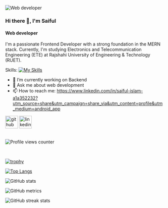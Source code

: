![Web developer](https://scontent.fdac146-1.fna.fbcdn.net/v/t39.30808-1/379930188_1478329786335386_2368471819784118199_n.jpg?stp=c0.0.200.200a_cp6_dst-jpg_p200x200&_nc_cat=111&ccb=1-7&_nc_sid=5f2048&_nc_eui2=AeEKOjFaZ5oC-HfJza9U2L_LjN-YT6dvGmmM35hPp28aaXHQek2qivNCqVI1cn7APWBWPjQpQVuWBmx2Mq10kWW5&_nc_ohc=BDGkR1isx5cQ7kNvgFVr1Oi&_nc_ht=scontent.fdac146-1.fna&oh=00_AYB7as70E4Z1_wNlpeBCYov5lubbIaRG1hOlNPhypLP5LQ&oe=665826DB)

### Hi there 👋, I'm Saiful
#### Web developer


I'm a passionate Frontend Developer with a strong foundation in the MERN stack. Currently, I'm studying Electronics and Telecommunication Engineering (ETE) at Rajshahi University of Engineering & Technology (RUET).



Skills: [![My Skills](https://skillicons.dev/icons?i=nodejs,react,js,html,css,bootstrap,tailwind)](https://skillicons.dev)

- 🔭 I’m currently working on Backend 
- 💬 Ask me about web development 
- 📫 How to reach me: https://www.linkedin.com/in/saiful-islam-a1a352232?utm_source=share&utm_campaign=share_via&utm_content=profile&utm_medium=android_app 


[<img src='https://cdn.jsdelivr.net/npm/simple-icons@3.0.1/icons/github.svg' alt='github' height='40'>](https://github.com/saifulislam735)  [<img src='https://cdn.jsdelivr.net/npm/simple-icons@3.0.1/icons/linkedin.svg' alt='linkedin' height='40'>](https://www.linkedin.com/in/https://www.linkedin.com/in/saiful-islam-a1a352232?utm_source=share&utm_campaign=share_via&utm_content=profile&utm_medium=android_app/)  
<br/>  

![Profile views counter](https://komarev.com/ghpvc/?username=saifulislam735&&style=flat-square)  

<br/>  

[![trophy](https://github-profile-trophy.vercel.app/?username=saifulislam735)](https://github.com/ryo-ma/github-profile-trophy)

[![Top Langs](https://github-readme-stats.vercel.app/api/top-langs/?username=saifulislam735)](https://github.com/anuraghazra/github-readme-stats)

![GitHub stats](https://github-readme-stats.vercel.app/api?username=saifulislam735&show_icons=true&count_private=true)  

![GitHub metrics](https://metrics.lecoq.io/saifulislam735)  

![GitHub streak stats](https://streak-stats.demolab.com/?user=saifulislam735)  

